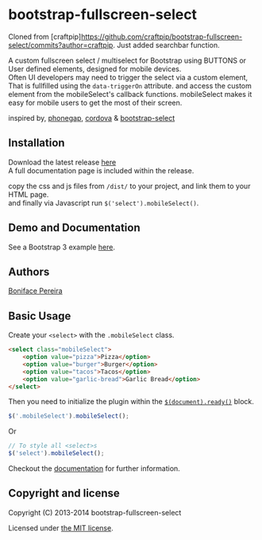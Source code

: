 # bootstrap-fullscreen-select

Cloned from
[craftpip]https://github.com/craftpip/bootstrap-fullscreen-select/commits?author=craftpip.
Just added searchbar function.

A custom fullscreen select / multiselect for Bootstrap using BUTTONS or User
defined elements, designed for mobile devices.<br> Often UI developers may need
to trigger the select via a custom element, That is fullfilled using the
`data-triggerOn` attribute. and access the custom element from the
mobileSelect's callback functions. mobileSelect makes it easy for mobile users
to get the most of their screen.

inspired by, [phonegap](http://phonegap.com/),
[cordova](http://cordova.apache.org/) &
[bootstrap-select](https://github.com/silviomoreto/bootstrap-select)

## Installation

Download the latest release
[here](https://github.com/craftpip/bootstrap-fullscreen-select/archive/master.zip)<br>
A full documentation page is included within the release.

copy the css and js files from `/dist/` to your project, and link them to your
HTML page.<br> and finally via Javascript run `$('select').mobileSelect()`.

## Demo and Documentation

See a Bootstrap 3 example
[here](http://craftpip.github.io/bootstrap-fullscreen-select).

## Authors

[Boniface Pereira](https://github.com/craftpip)

## Basic Usage

Create your `<select>` with the `.mobileSelect` class.

```html
<select class="mobileSelect">
	<option value="pizza">Pizza</option>
	<option value="burger">Burger</option>
	<option value="tacos">Tacos</option>
	<option value="garlic-bread">Garlic Bread</option>
</select>
```

Then you need to initialize the plugin within the
[`$(document).ready()`](http://api.jquery.com/ready/) block.

```js
$('.mobileSelect').mobileSelect();
```

Or

```js
// To style all <select>s
$('select').mobileSelect();
```

Checkout the
[documentation](http://craftpip.github.io/bootstrap-fullscreen-select) for
further information.

## Copyright and license

Copyright (C) 2013-2014 bootstrap-fullscreen-select

Licensed under [the MIT license](LICENSE).

